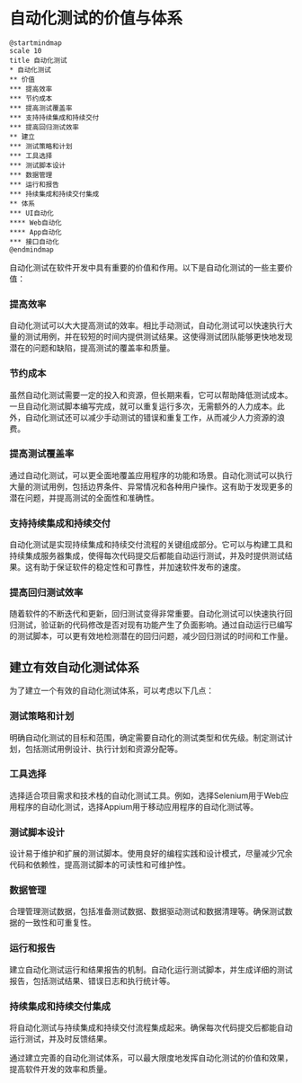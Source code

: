 # 自动化测试的价值与体系

```plantuml
@startmindmap
scale 10
title 自动化测试
* 自动化测试
** 价值
*** 提高效率
*** 节约成本
*** 提高测试覆盖率
*** 支持持续集成和持续交付
*** 提高回归测试效率
** 建立
*** 测试策略和计划
*** 工具选择
*** 测试脚本设计
*** 数据管理
*** 运行和报告
*** 持续集成和持续交付集成
** 体系
*** UI自动化
**** Web自动化
**** App自动化
*** 接口自动化
@endmindmap
```

自动化测试在软件开发中具有重要的价值和作用。以下是自动化测试的一些主要价值：


### 提高效率

自动化测试可以大大提高测试的效率。相比手动测试，自动化测试可以快速执行大量的测试用例，并在较短的时间内提供测试结果。这使得测试团队能够更快地发现潜在的问题和缺陷，提高测试的覆盖率和质量。

### 节约成本
虽然自动化测试需要一定的投入和资源，但长期来看，它可以帮助降低测试成本。一旦自动化测试脚本编写完成，就可以重复运行多次，无需额外的人力成本。此外，自动化测试还可以减少手动测试的错误和重复工作，从而减少人力资源的浪费。

### 提高测试覆盖率

通过自动化测试，可以更全面地覆盖应用程序的功能和场景。自动化测试可以执行大量的测试用例，包括边界条件、异常情况和各种用户操作。这有助于发现更多的潜在问题，并提高测试的全面性和准确性。

### 支持持续集成和持续交付

自动化测试是实现持续集成和持续交付流程的关键组成部分。它可以与构建工具和持续集成服务器集成，使得每次代码提交后都能自动运行测试，并及时提供测试结果。这有助于保证软件的稳定性和可靠性，并加速软件发布的速度。

### 提高回归测试效率

随着软件的不断迭代和更新，回归测试变得非常重要。自动化测试可以快速执行回归测试，验证新的代码修改是否对现有功能产生了负面影响。通过自动运行已编写的测试脚本，可以更有效地检测潜在的回归问题，减少回归测试的时间和工作量。


## 建立有效自动化测试体系

为了建立一个有效的自动化测试体系，可以考虑以下几点：


### 测试策略和计划

明确自动化测试的目标和范围，确定需要自动化的测试类型和优先级。制定测试计划，包括测试用例设计、执行计划和资源分配等。

### 工具选择

选择适合项目需求和技术栈的自动化测试工具。例如，选择Selenium用于Web应用程序的自动化测试，选择Appium用于移动应用程序的自动化测试等。

### 测试脚本设计

设计易于维护和扩展的测试脚本。使用良好的编程实践和设计模式，尽量减少冗余代码和依赖性，提高测试脚本的可读性和可维护性。

### 数据管理
合理管理测试数据，包括准备测试数据、数据驱动测试和数据清理等。确保测试数据的一致性和可重复性。

### 运行和报告
建立自动化测试运行和结果报告的机制。自动化运行测试脚本，并生成详细的测试报告，包括测试结果、错误日志和执行统计等。

### 持续集成和持续交付集成
将自动化测试与持续集成和持续交付流程集成起来。确保每次代码提交后都能自动运行测试，并及时反馈结果。

通过建立完善的自动化测试体系，可以最大限度地发挥自动化测试的价值和效果，提高软件开发的效率和质量。


<style>
  strong {
    color: #ea6010;
    font-weight: bolder;
  }
  .reveal blockquote {
    font-style: unset;
  }
</style>
